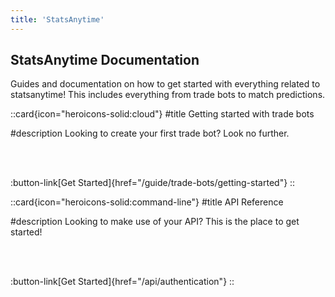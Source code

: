 ```yaml
---
title: 'StatsAnytime'
---
```


## StatsAnytime Documentation

Guides and documentation on how to get started with everything related to statsanytime! This includes everything from trade bots to match predictions.

::card{icon="heroicons-solid:cloud"}
#title
Getting started with trade bots

#description
Looking to create your first trade bot? Look no further.

<br>
<br>

:button-link[Get Started]{href="/guide/trade-bots/getting-started"}
::

::card{icon="heroicons-solid:command-line"}
#title
API Reference

#description
Looking to make use of your API? This is the place to get started!

<br>
<br>

:button-link[Get Started]{href="/api/authentication"}
::